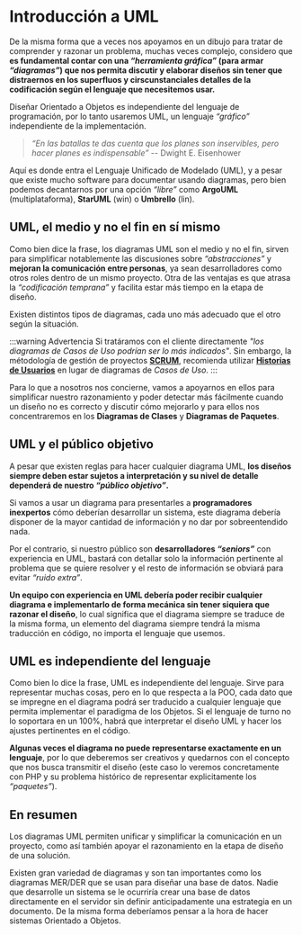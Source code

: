 # Introducción a UML

De la misma forma que a veces nos apoyamos en un dibujo para tratar de comprender y razonar un problema, muchas veces complejo, considero que **es fundamental contar con una _“herramienta gráfica”_ (para armar _“diagramas”_) que nos permita discutir y elaborar diseños sin tener que distraernos en los superfluos y cirscunstanciales detalles de la codificación según el lenguaje que necesitemos usar.**

Diseñar Orientado a Objetos es independiente del lenguaje de programación, por lo tanto usaremos UML, un lenguaje _“gráfico”_ independiente de la implementación.

>_“En las batallas te das cuenta que los planes son inservibles, pero hacer planes es indispensable”_ -- Dwight E. Eisenhower

Aquí es donde entra el Lenguaje Unificado de Modelado (UML), y a pesar que existe mucho software para documentar usando diagramas, pero bien podemos decantarnos por una opción _“libre”_ como **ArgoUML** (multiplataforma), **StarUML** (win) o **Umbrello** (lin).

## UML, el medio y no el fin en sí mismo

Como bien dice la frase, los diagramas UML son el medio y no el fin, sirven para simplificar notablemente las discusiones sobre _“abstracciones”_ y **mejoran la comunicación entre personas**, ya sean desarrolladores como otros roles dentro de un mismo proyecto. Otra de las ventajas es que atrasa la _“codificación temprana”_ y facilita estar más tiempo en la etapa de diseño.

Existen distintos tipos de diagramas, cada uno más adecuado que el otro según la situación.

:::warning Advertencia
Si tratáramos con el cliente directamente _"los diagramas de _Casos de Uso_ podrían ser lo más indicados"_. Sin embargo, la métodología de gestión de proyectos [**SCRUM**](https://ecanquiz.github.io/scrum/), recomienda utilizar [**Historias de Usuarios**](https://ecanquiz.github.io/scrum/artifacts/user-stories.html) en lugar de diagramas de _Casos de Uso_.
:::

Para lo que a nosotros nos concierne, vamos a apoyarnos en ellos para simplificar nuestro razonamiento y poder detectar más fácilmente cuando un diseño no es correcto y discutir cómo mejorarlo y para ellos nos concentraremos en los **Diagramas de Clases** y **Diagramas de Paquetes**.

## UML y el público objetivo

A pesar que existen reglas para hacer cualquier diagrama UML, **los diseños siempre deben estar sujetos a interpretación y su nivel de detalle dependerá de nuestro _“público objetivo”_.**

Si vamos a usar un diagrama para presentarles a **programadores inexpertos** cómo deberían desarrollar un sistema, este diagrama debería disponer de la mayor cantidad de información y no dar por sobreentendido nada.

Por el contrario, si nuestro público son **desarrolladores _“seniors”_** con experiencia en UML, bastará con detallar solo la información pertinente al problema que se quiere resolver y el resto de información se obviará para evitar _“ruido extra”_.

**Un equipo con experiencia en UML debería poder recibir cualquier diagrama e implementarlo de forma  mecánica sin tener siquiera que razonar el diseño**, lo cual significa que el diagrama siempre se traduce de la misma forma, un elemento del diagrama siempre tendrá la misma traducción en código, no importa el lenguaje que usemos.

## UML es independiente del lenguaje

Como bien lo dice la frase, UML es independiente del lenguaje. Sirve para representar muchas cosas, pero en lo que respecta a la POO, cada dato que se impregne en el diagrama podrá ser traducido a cualquier lenguaje que permita implementar el paradigma de los Objetos. Si el lenguaje de turno no lo soportara en un 100%, habrá que interpretar el diseño UML y hacer los ajustes pertinentes en el código.

**Algunas veces el diagrama no puede representarse exactamente en un lenguaje**, por lo que deberemos ser creativos y quedarnos con el concepto que nos busca transmitir el diseño (este caso lo veremos concretamente con PHP y su problema histórico de representar explicitamente los _“paquetes”_).

## En resumen

Los diagramas UML permiten unificar y simplificar la comunicación en un proyecto, como así también
apoyar el razonamiento en la etapa de diseño de una solución.

Existen gran variedad de diagramas y son tan importantes como los diagramas MER/DER que se usan
para diseñar una base de datos. Nadie que desarrolle un sistema se le ocurriría crear una base de datos directamente en el servidor sin definir anticipadamente una estrategia en un documento. De la misma forma deberíamos pensar a la hora de hacer sistemas Orientado a Objetos.

